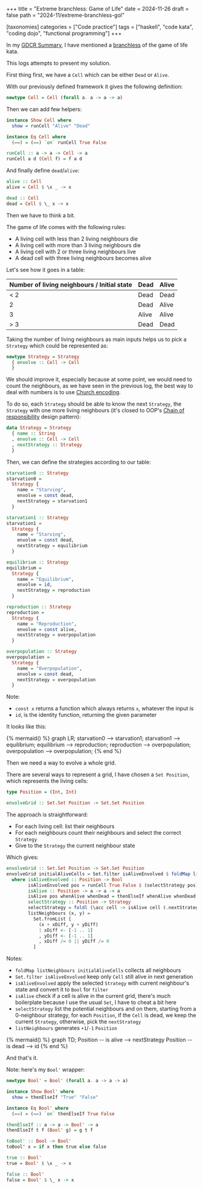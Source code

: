 +++
title = "Extreme branchless: Game of Life"
date = 2024-11-26
draft = false
path = "2024-11/extreme-branchless-gol"

[taxonomies]
categories = ["Code practice"]
tags = ["haskell", "code kata", "coding dojo", "functional programming"]
+++

In my [GDCR Summary](@/blog/2024-11-12_gdcr-summary.md), I have mentioned a [branchless](@/blog/2024-11-05_extreme-branchess-2.md)
of the game of life kata.

This logs attempts to present my solution.

First thing first, we have a `Cell` which can be either `Dead` or `Alive`.

With our previously defined framework it gives the following definition:

```haskell
newtype Cell = Cell (forall a. a -> a -> a)
```

Then we can add few helpers:

```haskell
instance Show Cell where
  show = runCell "Alive" "Dead"

instance Eq Cell where
  (==) = (==) `on` runCell True False

runCell :: a -> a -> Cell -> a
runCell a d (Cell f) = f a d
```

And finally define `dead`/`alive`:

```haskell
alive :: Cell
alive = Cell $ \x _ -> x

dead :: Cell
dead = Cell $ \_ x -> x
```

Then we have to think a bit.

The game of life comes with the following rules:

* A living cell with less than 2 living neighbours die
* A living cell with more than 3 living neighbours die
* A living cell with 2 or three living neighbours live
* A dead cell with three living neighbours becomes alive

Let's see how it goes in a table:

| Number of living neighbours / Initial state | Dead  | Alive |
|---------------------------------------------|-------|-------|
| < 2                                         | Dead  | Dead  |
| 2                                           | Dead  | Alive |
| 3                                           | Alive | Alive |
| > 3                                         | Dead  | Dead  |

Taking the number of living neighbours as main inputs helps us to pick
a `Strategy` which could be represented as:

```haskell
newtype Strategy = Strategy
  { envolve :: Cell -> Cell
  }
```

We should improve it, especially because at some point, we would need to count
the neighbours, as we have seen in the previous log, the best way to deal with
numbers is to use [Church encoding](https://en.wikipedia.org/wiki/Church_encoding).

To do so, each `Strategy` should be able to know the next `Strategy`, the `Strategy`
with one more living neighbours (it's closed to OOP's [Chain of responsibility](https://en.wikipedia.org/wiki/Chain-of-responsibility_pattern) design pattern):

```haskell
data Strategy = Strategy
  { name :: String
  , envolve :: Cell -> Cell
  , nextStrategy :: Strategy
  }
```

Then, we can define the strategies according to our table:

```haskell
starvation0 :: Strategy
starvation0 =
  Strategy {
    name = "Starving",
    envolve = const dead,
    nextStrategy = starvation1
  }

starvation1 :: Strategy
starvation1 =
  Strategy {
    name = "Starving",
    envolve = const dead,
    nextStrategy = equilibrium
  }

equilibrium :: Strategy
equilibrium =
  Strategy {
    name = "Equilibrium",
    envolve = id,
    nextStrategy = reproduction
  }

reproduction :: Strategy
reproduction =
  Strategy {
    name = "Reproduction",
    envolve = const alive,
    nextStrategy = overpopulation
  }

overpopulation :: Strategy
overpopulation =
  Strategy {
    name = "Overpopulation",
    envolve = const dead,
    nextStrategy = overpopulation
  }
```

Note:

* `const x` returns a function which always returns `x`, whatever the input is
* `id`, is the identity function, returning the given parameter

It looks like this:

{% mermaid() %}
graph LR;
    starvation0 --> starvation1;
    starvation1 --> equilibrium;
    equilibrium --> reproduction;
    reproduction --> overpopulation;
    overpopulation --> overpopulation;
{% end %}

Then we need a way to evolve a whole grid.

There are several ways to represent a grid, I have chosen a `Set Position`,
which represents the living cells:

```haskell
type Position = (Int, Int)

envolveGrid :: Set.Set Position -> Set.Set Position
```

The approach is straightforward:

* For each living cell: list their neighbours
* For each neighbours count their neighbours and select the correct `Strategy`
* Give to the `Strategy` the current neighbour state

Which gives:

```haskell
envolveGrid :: Set.Set Position -> Set.Set Position
envolveGrid initialAliveCells = Set.filter isAliveEnvolved $ foldMap listNeighbours initialAliveCells
  where isAliveEnvolved :: Position -> Bool
        isAliveEnvolved pos = runCell True False $ (selectStrategy pos).envolve $ isAlive pos alive dead
        isAlive :: Position -> a -> a -> a
        isAlive pos whenAlive whenDead = thenElseIf whenAlive whenDead $ toBool' $ Set.member pos initialAliveCells
        selectStrategy :: Position -> Strategy
        selectStrategy = foldl (\acc cell -> isAlive cell (.nextStrategy) id acc) starvation0 . listNeighbours
        listNeighbours (x, y) =
          Set.fromList [
            (x + xDiff, y + yDiff)
            | xDiff <- [-1 .. 1]
            , yDiff <- [-1 .. 1]
            , xDiff /= 0 || yDiff /= 0
          ]
```

Notes:

* `foldMap listNeighbours initialAliveCells` collects all neighbours
* `Set.filter isAliveEnvolved` keep only `Cell` still alive in next generation
* `isAliveEnvolved` apply the selected `Strategy` with current neighbour's state and convert it to `Bool` for `filter`
* `isAlive` check if a cell is alive in the current grid, there's much boilerplate because I use the usual `Set`, I have to cheat a bit here
* `selectStrategy` list the potential neighbours and on them, starting from a 0-neighbour strategy, for each `Position`, if the `Cell` is dead, we keep the current `Strategy`, otherwise, pick the `nextStrategy`
* `listNeighbours` generates `+1`/`-1` `Position`

{% mermaid() %}
graph TD;
    Position -- is alive --> nextStrategy
    Position -- is dead --> id
{% end %}

And that's it.

Note: here's my `Bool'` wrapper:

```haskell
newtype Bool' = Bool' (forall a. a -> a -> a)

instance Show Bool' where
  show = thenElseIf "True" "False"

instance Eq Bool' where
  (==) = (==) `on` thenElseIf True False

thenElseIf :: a -> a -> Bool' -> a
thenElseIf t f (Bool' g) = g t f

toBool' :: Bool -> Bool'
toBool' x = if x then true else false

true :: Bool'
true = Bool' $ \x _ -> x

false :: Bool'
false = Bool' $ \_ x -> x
```

